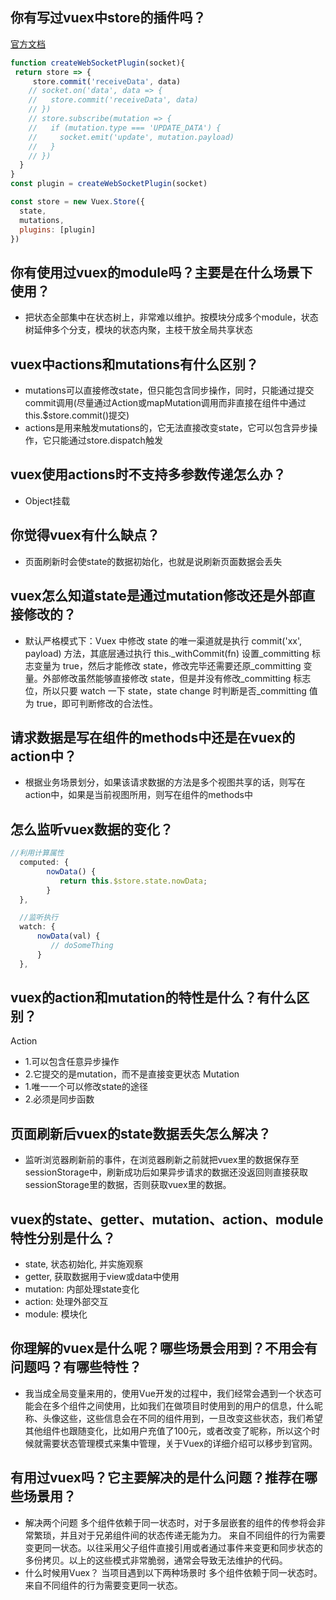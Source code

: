 ## 你有写过vuex中store的插件吗？
[官方文档](https://vuex.vuejs.org/zh/guide/plugins.html#%E5%9C%A8%E6%8F%92%E4%BB%B6%E5%86%85%E6%8F%90%E4%BA%A4-mutation)
```js
function createWebSocketPlugin(socket){
 return store => {
     store.commit('receiveData', data)
    // socket.on('data', data => {
    //   store.commit('receiveData', data)
    // })
    // store.subscribe(mutation => {
    //   if (mutation.type === 'UPDATE_DATA') {
    //     socket.emit('update', mutation.payload)
    //   }
    // })
  }
}
const plugin = createWebSocketPlugin(socket)

const store = new Vuex.Store({
  state,
  mutations,
  plugins: [plugin]
})
```

## 你有使用过vuex的module吗？主要是在什么场景下使用？
- 把状态全部集中在状态树上，非常难以维护。按模块分成多个module，状态树延伸多个分支，模块的状态内聚，主枝干放全局共享状态

## vuex中actions和mutations有什么区别？
- mutations可以直接修改state，但只能包含同步操作，同时，只能通过提交commit调用(尽量通过Action或mapMutation调用而非直接在组件中通过this.$store.commit()提交)
- actions是用来触发mutations的，它无法直接改变state，它可以包含异步操作，它只能通过store.dispatch触发

## vuex使用actions时不支持多参数传递怎么办？
- Object挂载

## 你觉得vuex有什么缺点？
- 页面刷新时会使state的数据初始化，也就是说刷新页面数据会丢失

## vuex怎么知道state是通过mutation修改还是外部直接修改的？
- 默认严格模式下：Vuex 中修改 state 的唯一渠道就是执行 commit('xx', payload) 方法，其底层通过执行 this._withCommit(fn) 设置_committing 标志变量为 true，然后才能修改 state，修改完毕还需要还原_committing 变量。外部修改虽然能够直接修改 state，但是并没有修改_committing 标志位，所以只要 watch 一下 state，state change 时判断是否_committing 值为 true，即可判断修改的合法性。

## 请求数据是写在组件的methods中还是在vuex的action中？
- 根据业务场景划分，如果该请求数据的方法是多个视图共享的话，则写在action中，如果是当前视图所用，则写在组件的methods中
## 怎么监听vuex数据的变化？
```js
//利用计算属性
  computed: {
        nowData() {
           return this.$store.state.nowData;
        }
  },

  //监听执行
  watch: {
      nowData(val) {
         // doSomeThing
      }
  },

```
## vuex的action和mutation的特性是什么？有什么区别？
Action
- 1.可以包含任意异步操作
- 2.它提交的是mutation，而不是直接变更状态
Mutation
- 1.唯一一个可以修改state的途径
- 2.必须是同步函数

## 页面刷新后vuex的state数据丢失怎么解决？
- 监听浏览器刷新前的事件，在浏览器刷新之前就把vuex里的数据保存至sessionStorage中，刷新成功后如果异步请求的数据还没返回则直接获取sessionStorage里的数据，否则获取vuex里的数据。

## vuex的state、getter、mutation、action、module特性分别是什么？
- state, 状态初始化, 并实施观察
- getter, 获取数据用于view或data中使用
- mutation: 内部处理state变化
- action: 处理外部交互
- module: 模块化

## 你理解的vuex是什么呢？哪些场景会用到？不用会有问题吗？有哪些特性？
- 我当成全局变量来用的，使用Vue开发的过程中，我们经常会遇到一个状态可能会在多个组件之间使用，比如我们在做项目时使用到的用户的信息，什么昵称、头像这些，这些信息会在不同的组件用到，一旦改变这些状态，我们希望其他组件也跟随变化，比如用户充值了100元，或者改变了昵称，所以这个时候就需要状态管理模式来集中管理，关于Vuex的详细介绍可以移步到官网。

## 有用过vuex吗？它主要解决的是什么问题？推荐在哪些场景用？
- 解决两个问题
多个组件依赖于同一状态时，对于多层嵌套的组件的传参将会非常繁琐，并且对于兄弟组件间的状态传递无能为力。
来自不同组件的行为需要变更同一状态。以往采用父子组件直接引用或者通过事件来变更和同步状态的多份拷贝。以上的这些模式非常脆弱，通常会导致无法维护的代码。
- 什么时候用Vuex？
当项目遇到以下两种场景时
多个组件依赖于同一状态时。
来自不同组件的行为需要变更同一状态。

